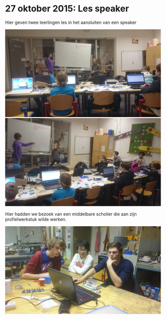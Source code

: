 # 27 oktober 2015: Les speaker

Hier geven twee leerlingen les in het aansluiten van een speaker

![20151027 les speaker](20151027_1.jpg)
![20151027 les speaker](20151027_2.jpg)

Hier hadden we bezoek van een middelbare scholier
die aan zijn profielwerkstuk wilde werken.

![20151027 les speaker](20151027_3.jpg)
